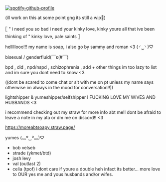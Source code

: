 ## 


[![spotify-github-profile](https://spotify-github-profile.kittinanx.com/api/view?uid=31txs26qxzmv5k2hq2exzfeknuoe&cover_image=true&theme=novatorem&show_offline=true&background_color=121212&interchange=false&bar_color=bdc100&bar_color_cover=true)](https://github.com/kittinan/spotify-github-profile)


(ill work on this at some point gng its still a wip🥹)

           
  𓊈 " i need you so bad i need your kinky love, kinky youre all that ive been thinking of " kinky love, pale saints 𓊉  



helllllooo!!! my name is soap, i also go by sammy and roman <3 ( ◜‿◝ )♡

bisexual / genderfluid(￣ε(#￣)

bpd , did , npd/nspd , schizophrenia , add + other things im too lazy to list and im sure you dont need to know <3

((dont be scared to come chat or sit with me on pt unless my name says otherwise im always in the mood for conversation!!))

lightshipper & yumeshipper/selfshipper
I FUCKING LOVE MY WIVES AND HUSBANDS <3

i recommend checking out my straw for more info abt me!! dont be afraid to leave a note in my ata or dm me on discord!! <3

https://moreabtsoapy.straw.page/


yumes (灬º‿º灬)♡
- bob velseb
- strade (ykmet/btd)
- josh levy
- val (outlast 2)
- celia (tpof)
i dont care if youre a double heh infact its better... more love to OUR yes me and yous husbands and/or wifes.
